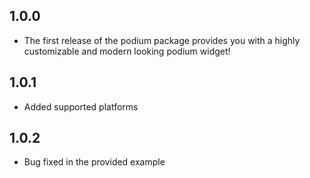 ## 1.0.0

* The first release of the podium package provides you with a highly customizable and modern looking podium widget!

## 1.0.1

* Added supported platforms

## 1.0.2

* Bug fixed in the provided example